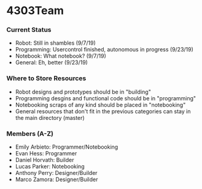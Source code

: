 # 4303Team

### Current Status
- Robot: Still in shambles  (9/7/19)
- Programming: Usercontrol finished, autonomous in progress (9/23/19)
- Notebook: What notebook?  (9/7/19)
- General: Eh, better   (9/23/19)

### Where to Store Resources
- Robot designs and prototypes should be in "building"
- Programming desgins and functional code should be in "programming"
- Notebooking scraps of any kind should be placed in "notebooking"
- General resources that don't fit in the previous categories can stay in the main directory (master)

### Members (A-Z)
- Emily Arbieto: Programmer/Notebooking
- Evan Hess: Programmer
- Daniel Horvath: Builder
- Lucas Parker: Notebooking
- Anthony Perry: Designer/Builder
- Marco Zamora: Designer/Builder
